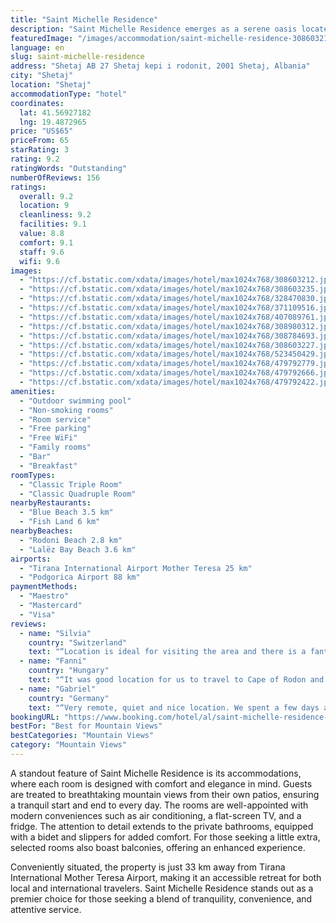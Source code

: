 ```yaml
---
title: "Saint Michelle Residence"
description: "Saint Michelle Residence emerges as a serene oasis located in Shetaj, a mere 47 km away from the historic Durres Amphitheatre."
featuredImage: "/images/accommodation/saint-michelle-residence-308603212.jpg"
language: en
slug: saint-michelle-residence
address: "Shetaj AB 27 Shetaj kepi i rodonit, 2001 Shetaj, Albania"
city: "Shetaj"
location: "Shetaj"
accommodationType: "hotel"
coordinates:
  lat: 41.56927182
  lng: 19.4872965
price: "US$65"
priceFrom: 65
starRating: 3
rating: 9.2
ratingWords: "Outstanding"
numberOfReviews: 156
ratings:
  overall: 9.2
  location: 9
  cleanliness: 9.2
  facilities: 9.1
  value: 8.8
  comfort: 9.1
  staff: 9.6
  wifi: 9.6
images:
  - "https://cf.bstatic.com/xdata/images/hotel/max1024x768/308603212.jpg?k=e94d99fc893c4376ba9cb2f80147937e5d577474b7ffbc3851593e04c95139e9&o=&hp=1"
  - "https://cf.bstatic.com/xdata/images/hotel/max1024x768/308603235.jpg?k=96eac19e74041d9fdee3ccded9d72fe82109cfc17f29b641b6ba5c418b5cecc5&o=&hp=1"
  - "https://cf.bstatic.com/xdata/images/hotel/max1024x768/328470830.jpg?k=2d2804d6d01b0a0930595fadfff9338f2b7a51bc84063f2ea920956d347740ce&o=&hp=1"
  - "https://cf.bstatic.com/xdata/images/hotel/max1024x768/371109516.jpg?k=422c89e6411c64619f93ce1e8288041a1ec652a0afebbb63a6141b12d7726887&o=&hp=1"
  - "https://cf.bstatic.com/xdata/images/hotel/max1024x768/407089761.jpg?k=3197e7737b64b2c9aee5055fac6b5310db93cbd1117c37dccc2cd5b71291dc18&o=&hp=1"
  - "https://cf.bstatic.com/xdata/images/hotel/max1024x768/308980312.jpg?k=6f5a716452e9f725c16b1c6f09e7b3a80ec8e01e7121c00f81d4672c90a851f3&o=&hp=1"
  - "https://cf.bstatic.com/xdata/images/hotel/max1024x768/308784693.jpg?k=f0bc5d9cc5769be9e34b427a48284b8334a561c5efd7343efe7847c1d6e5bed3&o=&hp=1"
  - "https://cf.bstatic.com/xdata/images/hotel/max1024x768/308603227.jpg?k=a89795f5009e248a8e4ebd98e992e2580f2ee449025c30d6296d909dcea87847&o=&hp=1"
  - "https://cf.bstatic.com/xdata/images/hotel/max1024x768/523450429.jpg?k=fe027aea255e870a693b5da167f069f77967208397a9d656513da6c854f4f960&o=&hp=1"
  - "https://cf.bstatic.com/xdata/images/hotel/max1024x768/479792779.jpg?k=ba3348bcb777ace15f9bf1e213879dc1c9f990ded23b00027c80d5a9b418d5fd&o=&hp=1"
  - "https://cf.bstatic.com/xdata/images/hotel/max1024x768/479792666.jpg?k=530c86c84af45028e53b09fcfdbd3490ec17a33d2c219332e7e5afe5edcbf887&o=&hp=1"
  - "https://cf.bstatic.com/xdata/images/hotel/max1024x768/479792422.jpg?k=d6eed839f4a87502aec17ba6090496888d57f4af3202162b60f7b2dd404007bb&o=&hp=1"
amenities:
  - "Outdoor swimming pool"
  - "Non-smoking rooms"
  - "Room service"
  - "Free parking"
  - "Free WiFi"
  - "Family rooms"
  - "Bar"
  - "Breakfast"
roomTypes:
  - "Classic Triple Room"
  - "Classic Quadruple Room"
nearbyRestaurants:
  - "Blue Beach 3.5 km"
  - "Fish Land 6 km"
nearbyBeaches:
  - "Rodoni Beach 2.8 km"
  - "Lalëz Bay Beach 3.6 km"
airports:
  - "Tirana International Airport Mother Teresa 25 km"
  - "Podgorica Airport 88 km"
paymentMethods:
  - "Maestro"
  - "Mastercard"
  - "Visa"
reviews:
  - name: "Silvia"
    country: "Switzerland"
    text: "“Location is ideal for visiting the area and there is a fantastic view. The room are simple but comfortable and well equipped. Fabulous breakfast. The owner was incredibly welcoming and took great care of us, even played with our kids. Excellent...”"
  - name: "Fanni"
    country: "Hungary"
    text: "“It was good location for us to travel to Cape of Rodon and the beach. The room was clean, beds were comfortable. Staff was very friendly :) We had lovely meals at the hotel restaurant.”"
  - name: "Gabriel"
    country: "Germany"
    text: "“Very remote, quiet and nice location. We spent a few days after hiking and it was even more calm than in the mountains. We didn't expect such a nice landscape in the area of cape of rhodon and were very pleased. Also reaching there is a bit as...”"
bookingURL: "https://www.booking.com/hotel/al/saint-michelle-residence-shetaj1.en-gb.html?aid=8035640"
bestFor: "Best for Mountain Views"
bestCategories: "Mountain Views"
category: "Mountain Views"
---
```


A standout feature of Saint Michelle Residence is its accommodations, where each room is designed with comfort and elegance in mind. Guests are treated to breathtaking mountain views from their own patios, ensuring a tranquil start and end to every day. The rooms are well-appointed with modern conveniences such as air conditioning, a flat-screen TV, and a fridge. The attention to detail extends to the private bathrooms, equipped with a bidet and slippers for added comfort. For those seeking a little extra, selected rooms also boast balconies, offering an enhanced experience.

Conveniently situated, the property is just 33 km away from Tirana International Mother Teresa Airport, making it an accessible retreat for both local and international travelers. Saint Michelle Residence stands out as a premier choice for those seeking a blend of tranquility, convenience, and attentive service.
